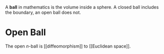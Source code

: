 A **ball** in mathematics is the volume inside a sphere. A closed ball includes the boundary, an open ball does not.

# Open Ball

The open $n$-ball is [[diffeomorphism]] to [[Euclidean space]].